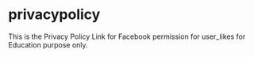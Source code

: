 # privacypolicy
This is the Privacy Policy Link for Facebook permission for user_likes for Education purpose only.
